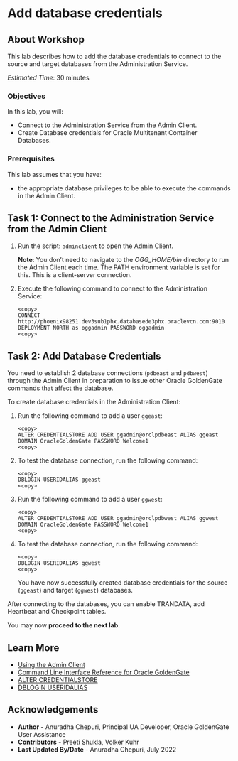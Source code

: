 # Add database credentials

## About Workshop
This lab describes how to add the database credentials to connect to the source and target databases from the Administration Service.

*Estimated Time*: 30 minutes

### Objectives
In this lab, you will:
* Connect to the Administration Service from the Admin Client.
* Create Database credentials for Oracle Multitenant Container Databases.

### Prerequisites
This lab assumes that you have:
- the appropriate database privileges to be able to execute the commands in the Admin Client.

## Task 1: Connect to the Administration Service from the Admin Client

1. Run the script: `adminclient` to open the Admin Client.

    **Note**: You don’t need to navigate to the *OGG_HOME/bin*  directory to run the Admin Client each time. The PATH environment variable is set for this. This is a client-server connection.

2. Execute the following command to connect to the Administration Service:

    ```
    <copy>
    CONNECT http://phoenix98251.dev3sub1phx.databasede3phx.oraclevcn.com:9010 DEPLOYMENT NORTH as oggadmin PASSWORD oggadmin
    <copy>
    ```
## Task 2: Add Database Credentials

You need to establish 2 database connections (`pdbeast` and `pdbwest`) through the Admin Client in preparation to issue other Oracle GoldenGate commands that affect the database.

To create database credentials in the Administration Client:

1. Run the following command to add a user `ggeast`:

    ```
    <copy>
    ALTER CREDENTIALSTORE ADD USER ggadmin@orclpdbeast ALIAS ggeast  DOMAIN OracleGoldenGate PASSWORD Welcome1
    <copy>

    ```
2.  To test the database connection, run the following command:

    ```
    <copy>
    DBLOGIN USERIDALIAS ggeast
    <copy>

    ```
3. Run the following command to add a user `ggwest`:

    ```
    <copy>
    ALTER CREDENTIALSTORE ADD USER ggadmin@orclpdbwest ALIAS ggwest  DOMAIN OracleGoldenGate PASSWORD Welcome1
    <copy>

    ```
4.  To test the database connection, run the following command:

    ```
    <copy>
    DBLOGIN USERIDALIAS ggwest
    <copy>

    ```
    You have now successfully created database credentials for the source (`ggeast`) and target (`ggwest`) databases.

  After connecting to the databases, you can enable TRANDATA, add Heartbeat and Checkpoint tables.

  You may now **proceed to the next lab**.

## Learn More
* [Using the Admin Client](https://docs.oracle.com/en/middleware/goldengate/core/21.1/admin/getting-started-oracle-goldengate-process-interfaces.html#GUID-84B33389-0594-4449-BF1A-A496FB1EDB29)
* [Command Line Interface Reference for Oracle GoldenGate](https://docs.oracle.com/en/middleware/goldengate/core/21.3/gclir/command-line-interfaces.html#GUID-C0F6B123-14C0-466F-AE43-CAFB99B08C3D)
* [ALTER CREDENTIALSTORE](https://docs.oracle.com/en/middleware/goldengate/core/21.3/gclir/alter-credentialstore.html#GUID-50893039-3C29-4C66-87E4-F63EAB05C811)
* [DBLOGIN USERIDALIAS](https://docs.oracle.com/en/middleware/goldengate/core/21.3/gclir/dblogin-useridalias.html#GUID-897F212D-7F83-4610-BCE8-E1D61744D9AA)

## Acknowledgements
* **Author** - Anuradha Chepuri, Principal UA Developer, Oracle GoldenGate User Assistance
* **Contributors** -  Preeti Shukla, Volker Kuhr
* **Last Updated By/Date** - Anuradha Chepuri, July 2022
